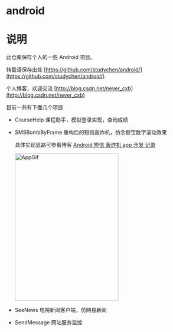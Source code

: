 # android
说明
=======
此仓库保存个人的一些 Android 项目。

转载请保存出处 [https://github.com/studychen/android/](https://github.com/studychen/android/)

个人博客，欢迎交流 [http://blog.csdn.net/never_cxb](http://blog.csdn.net/never_cxb)

目前一共有下面几个项目

- CourseHelp	课程助手，模拟登录实现，查询成绩
- SMSBombByFrame	重构后的短信轰炸机，仿余额宝数字滚动效果 

  具体实现思路可参看博客 [Android 短信 轰炸机 app 开发 记录](http://blog.csdn.net/never_cxb/article/details/47614247)
  
  <img src="http://img.blog.csdn.net/20160114151526418" width="280" height="400" alt="AppGif" align="center">
- SeeNews	电院新闻客户端，仿网易新闻
- SendMessage	网站服务监控

